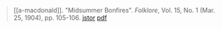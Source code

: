 > [[a-macdonald]]. "Midsummer Bonfires". *Folklore*, Vol. 15, No. 1 (Mar. 25, 1904), pp. 105-106. [jstor](https://www.jstor.org/stable/1254564) [pdf](a/a-macdonald1904.pdf)